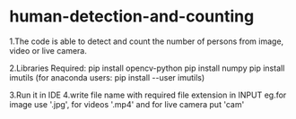 # human-detection-and-counting
1.The code is able to detect and count the number of persons from image, video or live camera.

2.Libraries Required:
      pip install opencv-python
      pip install numpy
      pip install imutils (for anaconda users: pip install --user imutils)

3.Run it in IDE
4.write file name with required file extension in INPUT
eg.for image use '.jpg', for videos '.mp4' and for live camera put 'cam'
